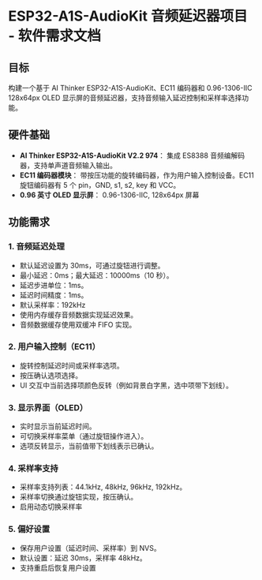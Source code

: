 # ESP32-A1S-AudioKit 音频延迟器项目 - 软件需求文档

## 目标

构建一个基于 AI Thinker ESP32-A1S-AudioKit、EC11 编码器和 0.96-1306-IIC 128x64px OLED 显示屏的音频延迟器，支持音频输入延迟控制和采样率选择功能。

## 硬件基础

- **AI Thinker ESP32-A1S-AudioKit V2.2 974**：
  集成 ES8388 音频编解码器，支持单声道音频输入输出。
- **EC11 编码器模块**：
  带按压功能的旋转编码器，作为用户输入控制设备。EC11 旋钮编码器有 5 个 pin，GND, s1, s2, key 和 VCC。
- **0.96 英寸 OLED 显示屏**：
  0.96-1306-IIC, 128x64px 屏幕

## 功能需求

### 1. 音频延迟处理

- 默认延迟设置为 30ms，可通过旋钮进行调整。
- 最小延迟：0ms；最大延迟：10000ms（10 秒）。
- 延迟步进单位：1ms。
- 延迟时间精度：1ms。
- 默认采样率：192kHz
- 使用内存缓存音频数据实现延迟效果。
- 音频数据缓存使用双缓冲 FIFO 实现。

### 2. 用户输入控制（EC11）

- 旋转控制延迟时间或采样率选项。
- 按压确认选项选择。
- UI 交互中当前选择项颜色反转（例如背景白字黑，选中项带下划线）。

### 3. 显示界面（OLED）

- 实时显示当前延迟时间。
- 可切换采样率菜单（通过旋钮操作进入）。
- 选项反转显示，当前值带下划线表示已确认。

### 4. 采样率支持

- 采样率支持列表：44.1kHz, 48kHz, 96kHz, 192kHz。
- 采样率切换通过旋钮实现，按压确认。
- 启用动态切换采样率

### 5. 偏好设置

- 保存用户设置（延迟时间、采样率）到 NVS。
- 默认设置：延迟 30ms，采样率 48kHz。
- 支持重启后恢复用户设置
